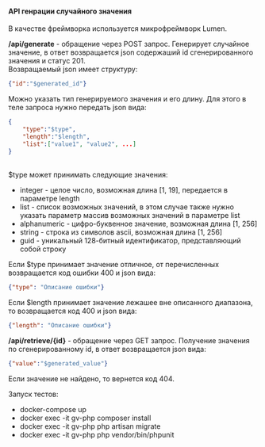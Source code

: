 <h4>API генрации случайного значения</h4>

В качестве фреймворка используется микрофреймворк Lumen.

<b>/api/generate</b> - обращение через POST запрос. Генерирует случайное значение, в ответ возвращается json содержаший id сгенерированного значения и статус 201.
<br/>
Возвращаемый json имеет структуру:<br/>
```json
{"id":"$generated_id"}
```

Можно указать тип генерируемого значения и его длину. Для этого в теле запроса нужно передать json вида: <br/>
```json 
{
    "type":"$type",
    "length":"$length",
    "list":["value1", "value2", ...]
}
```
<br/>
$type может принимать следующие значения:
<ul>
    <li>integer - целое число, возможная длина [1, 19], передается в параметре length</li>
    <li>list - список возможных значений, в этом 
    случае также нужно указать параметр массив возможных значений в параметре list 
    <li>alphanumeric - цифро-буквенное значение, возможная длина [1, 256]</li>
    <li>string - строка из символов ascii, возможная длина [1, 256]</li>
    <li>guid - уникальный 128-битный идентификатор, представляющий собой строку</li>
</ul>

Если $type принимает значение отличное, от перечисленных возвращается код ошибки 400 и json вида:<br/>
```json
{"type": "Описание ошибки"}
```
Если $length принимает значение лежашее вне описанного диапазона, то возвращается код 400 и json вида:<br/>
```json
{"length": "Описание ошибки"}
```

<b>/api/retrieve/{id}</b> - обращение через GET запрос. Получение значения по сгенерированному id, в ответ возвращается json вида:
```json
{"value":"$generated_value"}
```
Если значение не найдено, то вернется код 404. 

Запуск тестов:

<ul>
    <li>docker-compose up</li>
    <li>docker exec -it gv-php composer install</li>
    <li>docker exec -it gv-php php artisan migrate</li>
    <li>docker exec -it gv-php php vendor/bin/phpunit</li>
</ul>